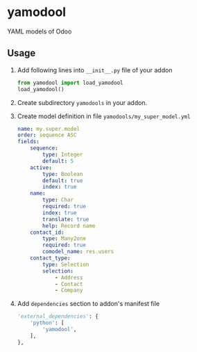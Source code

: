 # yamodool

YAML models of Odoo

## Usage


1. Add following lines into `__init__.py` file of your addon

    ```python
    from yamodool import load_yamodool
    load_yamodool()
    ```
2. Create subdirectory `yamodools` in your addon.
3. Create model definition in file `yamodools/my_super_model.yml`

    ```yaml
    name: my.super.model
    order: sequence ASC
    fields:
        sequence:
            type: Integer
            default: 5
        active:
            type: Boolean
            default: true
            index: true
        name:
            type: Char
            required: true
            index: true
            translate: true
            help: Record name
        contact_id:
            type: Many2one
            required: true
            comodel_name: res.users
        contact_type:
            type: Selection
            selection:
                - Address
                - Contact
                - Company
    ```
4. Add `dependencies` section to addon's manifest file
    ```python
    'external_dependencies': {
        'python': [
            'yamodool',
        ],
    },
    ```

